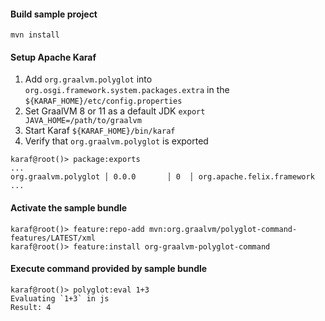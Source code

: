 #### Build sample project
`mvn install`

#### Setup Apache Karaf
1. Add `org.graalvm.polyglot` into `org.osgi.framework.system.packages.extra` in the `${KARAF_HOME}/etc/config.properties`
2. Set GraalVM 8 or 11 as a default JDK `export JAVA_HOME=/path/to/graalvm`
3. Start Karaf `${KARAF_HOME}/bin/karaf`
4. Verify that `org.graalvm.polyglot` is exported
```
karaf@root()> package:exports
...
org.graalvm.polyglot │ 0.0.0       │ 0  │ org.apache.felix.framework
...
```

#### Activate the sample bundle
```
karaf@root()> feature:repo-add mvn:org.graalvm/polyglot-command-features/LATEST/xml
karaf@root()> feature:install org-graalvm-polyglot-command
```

#### Execute command provided by sample bundle
```
karaf@root()> polyglot:eval 1+3
Evaluating `1+3` in js
Result: 4
```
